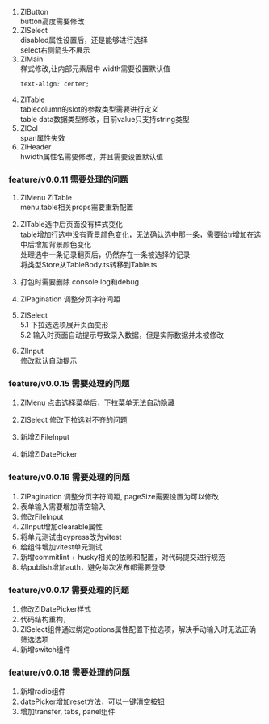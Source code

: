 1. ZlButton  
   button高度需要修改
2. ZlSelect  
   disabled属性设置后，还是能够进行选择  
   select右侧箭头不展示
3. ZlMain  
   样式修改,让内部元素居中
   width需要设置默认值
   ```css
   text-align: center;
   ```
4. ZlTable  
   tablecolumn的slot的参数类型需要进行定义  
   table data数据类型修改，目前value只支持string类型
5. ZlCol  
   span属性失效
6. ZlHeader  
   hwidth属性名需要修改，并且需要设置默认值

### feature/v0.0.11 需要处理的问题

1. ZlMenu ZlTable  
   menu,table相关props需要重新配置

2. ZlTable选中后页面没有样式变化  
   table增加行选中没有背景颜色变化，无法确认选中那一条，需要给tr增加在选中后增加背景颜色变化  
   处理选中一条记录翻页后，仍然存在一条被选择的记录  
   将类型Store从TableBody.ts转移到Table.ts

3. 打包时需要删除 console.log和debug

4. ZlPagination 调整分页字符间距

5. ZlSelect  
   5.1 下拉选选项展开页面变形  
   5.2 输入时页面自动提示导致录入数据，但是实际数据并未被修改

6. ZlInput  
   修改默认自动提示

### feature/v0.0.15 需要处理的问题

1. ZlMenu
   点击选择菜单后，下拉菜单无法自动隐藏

2. ZlSelect
   修改下拉选对不齐的问题
3. 新增ZlFileInput
4. 新增ZlDatePicker

### feature/v0.0.16 需要处理的问题

1. ZlPagination 调整分页字符间距, pageSize需要设置为可以修改
2. 表单输入需要增加清空输入
3. 修改FileInput
4. ZlInput增加clearable属性
5. 将单元测试由cypress改为vitest
6. 给组件增加vitest单元测试
7. 新增commitlint + husky相关的依赖和配置，对代码提交进行规范
8. 给publish增加auth，避免每次发布都需要登录

### feature/v0.0.17 需要处理的问题

1. 修改ZlDatePicker样式
2. 代码结构重构，
3. ZlSelect组件通过绑定options属性配置下拉选项，解决手动输入时无法正确筛选选项
4. 新增switch组件

### feature/v0.0.18 需要处理的问题

1. 新增radio组件
2. datePicker增加reset方法，可以一键清空按钮
3. 增加transfer, tabs, panel组件
